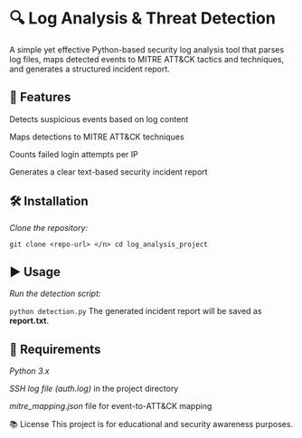 # 🔍 Log Analysis & Threat Detection
A simple yet effective Python-based security log analysis tool that parses log files, maps detected events to MITRE ATT&CK tactics and techniques, and generates a structured incident report.

## 🚀 Features
Detects suspicious events based on log content

Maps detections to MITRE ATT&CK techniques

Counts failed login attempts per IP

Generates a clear text-based security incident report

## 🛠️ Installation
*Clone the repository:*

``git clone <repo-url> </n> cd log_analysis_project``

## ▶️ Usage
*Run the detection script:*

`python detection.py`
The generated incident report will be saved as **report.txt**.

## 📌 Requirements
*Python 3.x*

*SSH log file (auth.log)* in the project directory

*mitre_mapping.json* file for event-to-ATT&CK mapping

📚 License
This project is for educational and security awareness purposes.
